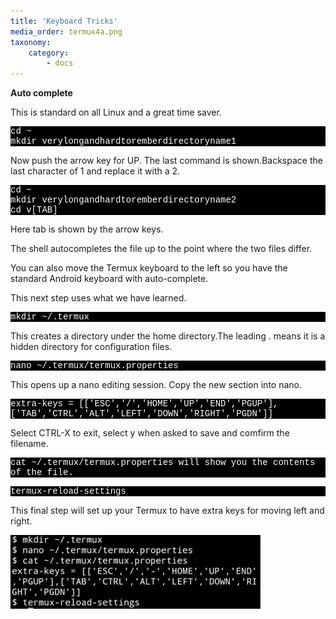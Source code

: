 ```yaml
---
title: 'Keyboard Tricks'
media_order: termux4a.png
taxonomy:
    category:
        - docs
---
```


<b>Auto complete</b>
<p>This is standard on all Linux and a great time saver. <br></p>

<p style="font-family:Courier; color:white; background-color:black;">
cd ~<br>
mkdir verylongandhardtoremberdirectoryname1</p>



<p>Now push the arrow key for UP. The last command is shown.Backspace the last character of 1 and replace it with a 2.</p>

<p style="font-family:Courier; color:white; background-color:black;">
cd ~<br>
mkdir verylongandhardtoremberdirectoryname2<br>
cd v[TAB] 
</p> 
<p>Here tab is shown by the arrow keys.</p>
<p>The shell autocompletes the file up to the point where the two files differ.</p>


<p>You can also move the Termux keyboard to the left so you have the standard Android keyboard with auto-complete.</p>

<p>This next step uses what we have learned.
</p>


<p style="font-family:Courier; color:white; background-color:black;">
mkdir ~/.termux
</p>

<p>This creates a directory under the home directory.The leading . means it is a hidden directory for configuration files.
</p>

<p style="font-family:Courier; color:white; background-color:black;">
nano ~/.termux/termux.properties</p>This opens up a nano editing session. Copy the new section into nano.
</p>



<p style="font-family:Courier; color:white; background-color:black;">
extra-keys = [['ESC','/','HOME','UP','END','PGUP'],['TAB','CTRL','ALT','LEFT','DOWN','RIGHT','PGDN']]
</p>


<p>Select CTRL-X to exit, select y when asked to save and comfirm the filename.
</p>

<p style="font-family:Courier; color:white; background-color:black;">cat ~/.termux/termux.properties will show you the contents of the file.
   </p>


<p style="font-family:Courier; color:white; background-color:black;">
termux-reload-settings
</p> 

<p>This final step will set up your Termux to have extra keys for moving left and right.
</p>

![](termux4a.png)